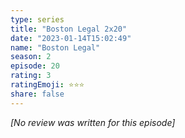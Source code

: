 ```yaml
---
type: series
title: "Boston Legal 2x20"
date: "2023-01-14T15:02:49"
name: "Boston Legal"
season: 2
episode: 20
rating: 3
ratingEmoji: ⭐️⭐️⭐️
share: false
---
```


*[No review was written for this episode]*
